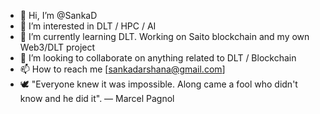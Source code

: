 - 👋 Hi, I’m @SankaD
- 👀 I’m interested in DLT / HPC / AI
- 🌱 I’m currently learning DLT. Working on Saito blockchain and my own Web3/DLT project
- 💞️ I’m looking to collaborate on anything related to DLT / Blockchain
- 📫 How to reach me [sankadarshana@gmail.com]
- 🕊️ "Everyone knew it was impossible. Along came a fool who didn't know and he did it". — Marcel Pagnol

<!---
SankaD/SankaD is a ✨ special ✨ repository because its `README.md` (this file) appears on your GitHub profile.
You can click the Preview link to take a look at your changes.
--->
